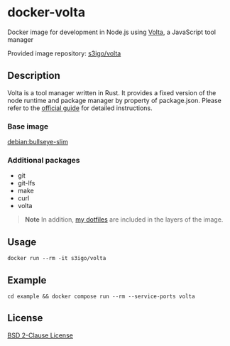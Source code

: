 # docker-volta

Docker image for development in Node.js using [Volta](https://volta.sh/), a JavaScript tool manager

Provided image repository: [s3igo/volta](https://hub.docker.com/r/s3igo/volta)

## Description

Volta is a tool manager written in Rust.
It provides a fixed version of the node runtime and package manager by property of package.json.
Please refer to the [official guide](https://docs.volta.sh/guide/) for detailed instructions.

### Base image

[debian:bullseye-slim](https://hub.docker.com/_/debian)

### Additional packages

- git
- git-lfs
- make
- curl
- volta

> **Note**
> In addition, [my dotfiles](https://github.com/s3igo/dotfiles) are included in the layers of the image.

## Usage

```shell
docker run --rm -it s3igo/volta
```

## Example

```shell
cd example && docker compose run --rm --service-ports volta
```

## License

[BSD 2-Clause License](LICENSE)
